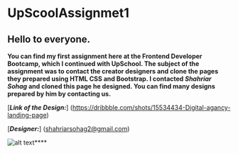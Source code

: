 # UpScoolAssignmet1

## Hello to everyone.

**You can find my first assignment here at the Frontend Developer Bootcamp, which I continued with UpSchool.
The subject of the assignment was to contact the creator designers and clone the pages they prepared using HTML CSS and Bootstrap.
I contacted _Shahriar Sohag_ and cloned this page he designed. You can find many designs prepared by him by contacting us.**

[***Link of the Design:***] (https://dribbble.com/shots/15534434-Digital-agancy-landing-page)

[***Designer:***] (shahriarsohag2@gmail.com)

![alt text](https://github.com/eyluldnz/UpScoolAssiggnment/blob/master/page.gif?raw=true)****
